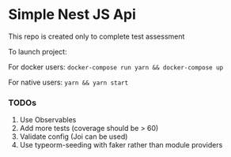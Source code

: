 # Simple Nest JS Api

This repo is created only to complete test assessment

To launch project:

For docker users: ```docker-compose run yarn && docker-compose up```

For native users: ```yarn && yarn start```

### TODOs
1. Use Observables
2. Add more tests (coverage should be > 60)
3. Validate config (Joi can be used)
4. Use typeorm-seeding with faker rather than module providers

